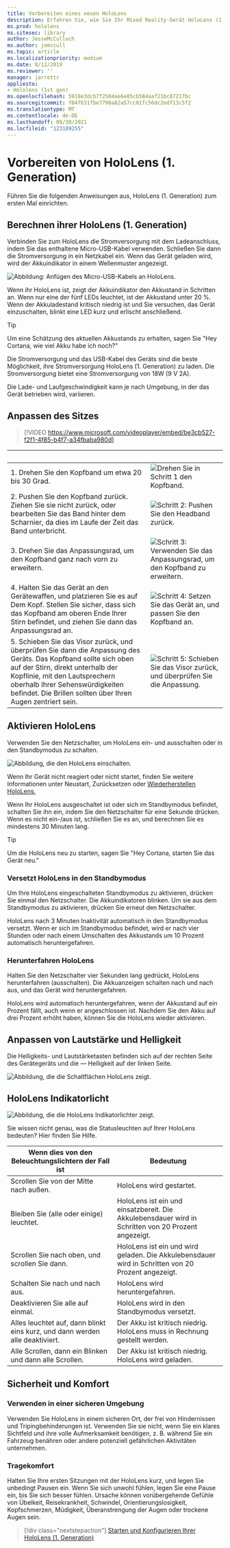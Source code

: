 ```yaml
---
title: Vorbereiten eines neuen HoloLens
description: Erfahren Sie, wie Sie Ihr Mixed Reality-Gerät HoloLens (1. Generation) zum ersten Mal vorbereiten, anpassen und einrichten.
ms.prod: hololens
ms.sitesec: library
author: JesseMcCulloch
ms.author: jemccull
ms.topic: article
ms.localizationpriority: medium
ms.date: 8/12/2019
ms.reviewer: ''
manager: jarrettr
appliesto:
- Hololens (1st gen)
ms.openlocfilehash: 5918e3dcb7f2504ae6e85cb584aaf21bc87217bc
ms.sourcegitcommit: f04f631fbe7798a82a57cc01fc56dc2edf13c5f2
ms.translationtype: MT
ms.contentlocale: de-DE
ms.lasthandoff: 08/30/2021
ms.locfileid: "123189255"
---
```

# <a name="get-your-hololens-1st-gen-ready-to-use"></a>Vorbereiten von HoloLens (1. Generation)

Führen Sie die folgenden Anweisungen aus, HoloLens (1. Generation) zum ersten Mal einrichten.

## <a name="charge-your-hololens-1st-gen"></a>Berechnen ihrer HoloLens (1. Generation)

Verbinden Sie zum HoloLens die Stromversorgung mit dem Ladeanschluss, indem Sie das enthaltene Micro-USB-Kabel verwenden. Schließen Sie dann die Stromversorgung in ein Netzkabel ein. Wenn das Gerät geladen wird, wird der Akkuindikator in einem Wellenmuster angezeigt.

![Abbildung: Anfügen des Micro-USB-Kabels an HoloLens.](./images/hololens-charging.png)

Wenn ihr HoloLens ist, zeigt der Akkuindikator den Akkustand in Schritten an. Wenn nur eine der fünf LEDs leuchtet, ist der Akkustand unter 20 %. Wenn der Akkuladestand kritisch niedrig ist und Sie versuchen, das Gerät einzuschalten, blinkt eine LED kurz und erlischt anschließend.

> [!TIP]
> Um eine Schätzung des aktuellen Akkustands zu erhalten, sagen Sie "Hey Cortana, wie viel Akku habe ich noch?"

Die Stromversorgung und das USB-Kabel des Geräts sind die beste Möglichkeit, ihre Stromversorgung HoloLens (1. Generation) zu laden.  Die Stromversorgung bietet eine Stromversorgung von 18W (9 V 2A).

Die Lade- und Laufgeschwindigkeit kann je nach Umgebung, in der das Gerät betrieben wird, variieren.

## <a name="adjust-fit"></a>Anpassen des Sitzes

> [!VIDEO https://www.microsoft.com/videoplayer/embed/be3cb527-f2f1-4f85-b4f7-a34fbaba980d]

| &nbsp; | &nbsp; |
|:--- |:--- |
|1. Drehen Sie den Kopfband um etwa 20 bis 30 Grad.|![Drehen Sie in Schritt 1 den Kopfband.](./images/FitGuideStep1.png)|
|2. Pushen Sie den Kopfband zurück. Ziehen Sie sie nicht zurück, oder bearbeiten Sie das Band hinter dem Scharnier, da dies im Laufe der Zeit das Band unterbricht.|![Schritt 2: Pushen Sie den Headband zurück.](./images/FitGuideStep2.png)|
|3. Drehen Sie das Anpassungsrad, um den Kopfband ganz nach vorn zu erweitern. |![Schritt 3: Verwenden Sie das Anpassungsrad, um den Kopfband zu erweitern.](./images/FitGuideStep3.png)|
|4. Halten Sie das Gerät an den Gerätewaffen, und platzieren Sie es auf Dem Kopf. Stellen Sie sicher, dass sich das Kopfband am oberen Ende Ihrer Stirn befindet, und ziehen Sie dann das Anpassungsrad an.|![Schritt 4: Setzen Sie das Gerät an, und passen Sie den Kopfband an.](./images/FitGuideStep4.png)|
|5. Schieben Sie das Visor zurück, und überprüfen Sie dann die Anpassung des Geräts. Das Kopfband sollte sich oben auf der Stirn, direkt unterhalb der Kopflinie, mit den Lautsprechern oberhalb Ihrer Sehenswürdigkeiten befindet. Die Brillen sollten über Ihren Augen zentriert sein.|![Schritt 5: Schieben Sie das Visor zurück, und überprüfen Sie die Anpassung.](./images/FitGuideSetep5.png)|

## <a name="turn-on-your-hololens"></a>Aktivieren HoloLens

Verwenden Sie den Netzschalter, um HoloLens ein- und ausschalten oder in den Standbymodus zu schalten.

![Abbildung, die den HoloLens einschalten.](./images/hololens-power.png)

Wenn Ihr Gerät nicht reagiert oder nicht startet, finden Sie weitere Informationen unter Neustart, Zurücksetzen oder [Wiederherstellen HoloLens.](hololens-restart-recover.md)

Wenn Ihr HoloLens ausgeschaltet ist oder sich im Standbymodus befindet, schalten Sie ihn ein, indem Sie den Netzschalter für eine Sekunde drücken. Wenn es nicht ein-/aus ist, schließen Sie es an, und berechnen Sie es mindestens 30 Minuten lang.

> [!TIP]
> Um die HoloLens neu zu starten, sagen Sie "Hey Cortana, starten Sie das Gerät neu."

### <a name="put-hololens-in-standby"></a>Versetzt HoloLens in den Standbymodus

Um Ihre HoloLens eingeschalteten Standbymodus zu aktivieren, drücken Sie einmal den Netzschalter. Die Akkuindikatoren blinken. Um sie aus dem Standbymodus zu aktivieren, drücken Sie erneut den Netzschalter.

HoloLens nach 3 Minuten Inaktivität automatisch in den Standbymodus versetzt. Wenn er sich im Standbymodus befindet, wird er nach vier Stunden oder nach einem Umschalten des Akkustands um 10 Prozent automatisch heruntergefahren.

### <a name="shut-down-hololens"></a>Herunterfahren HoloLens

Halten Sie den Netzschalter vier Sekunden lang gedrückt, HoloLens herunterfahren (ausschalten). Die Akkuanzeigen schalten nach und nach aus, und das Gerät wird heruntergefahren.

HoloLens wird automatisch heruntergefahren, wenn der Akkustand auf ein Prozent fällt, auch wenn er angeschlossen ist. Nachdem Sie den Akku auf drei Prozent erhöht haben, können Sie die HoloLens wieder aktivieren.

## <a name="adjust-volume-and-brightness"></a>Anpassen von Lautstärke und Helligkeit

Die Helligkeits- und Lautstärketasten befinden sich auf der rechten Seite des Gerätegeräts und die &mdash; Helligkeit auf der linken Seite.

![Abbildung, die die Schaltflächen HoloLens zeigt.](./images/hololens-buttons.jpg)

## <a name="hololens-indicator-lights"></a>HoloLens Indikatorlicht

![Abbildung, die die HoloLens Indikatorlichter zeigt.](./images/hololens-lights.png)

Sie wissen nicht genau, was die Statusleuchten auf Ihrer HoloLens bedeuten? Hier finden Sie Hilfe.

|Wenn dies von den Beleuchtungslichtern der Fall ist |Bedeutung |
|---|---|
|Scrollen Sie von der Mitte nach außen. |HoloLens wird gestartet. |
|Bleiben Sie (alle oder einige) leuchtet. |HoloLens ist ein und einsatzbereit. Die Akkulebensdauer wird in Schritten von 20 Prozent angezeigt. |
|Scrollen Sie nach oben, und scrollen Sie dann. |HoloLens ist ein und wird geladen. Die Akkulebensdauer wird in Schritten von 20 Prozent angezeigt. |
|Schalten Sie nach und nach aus. |HoloLens wird heruntergefahren. |
|Deaktivieren Sie alle auf einmal. |HoloLens wird in den Standbymodus versetzt. |
|Alles leuchtet auf, dann blinkt eins kurz, und dann werden alle deaktiviert. |Der Akku ist kritisch niedrig. HoloLens muss in Rechnung gestellt werden. |
|Alle Scrollen, dann ein Blinken und dann alle Scrollen. |Der Akku ist kritisch niedrig. HoloLens wird geladen. |

## <a name="safety-and-comfort"></a>Sicherheit und Komfort

### <a name="use-in-safe-surroundings"></a>Verwenden in einer sicheren Umgebung

Verwenden Sie HoloLens in einem sicheren Ort, der frei von Hindernissen und Tripingbehinderungen ist. Verwenden Sie sie nicht, wenn Sie ein klares Sichtfeld und ihre volle Aufmerksamkeit benötigen, z. B. während Sie ein Fahrzeug benähren oder andere potenziell gefährlichen Aktivitäten unternehmen.

### <a name="stay-comfortable"></a>Tragekomfort

Halten Sie Ihre ersten Sitzungen mit der HoloLens kurz, und legen Sie unbedingt Pausen ein. Wenn Sie sich unwohl fühlen, legen Sie eine Pause ein, bis Sie sich besser fühlen. Ursache können vorübergehende Gefühle von Übelkeit, Reisekrankheit, Schwindel, Orientierungslosigkeit, Kopfschmerzen, Müdigkeit, Überanstrengung der Augen oder trockene Augen sein.

> [!div class="nextstepaction"]
> [Starten und Konfigurieren Ihrer HoloLens (1. Generation)](hololens1-start.md)
